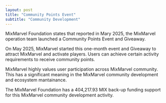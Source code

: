 ```yaml
---
layout: post
title: "Community Points Event"
subtitle: "Community Development"
---
```


MixMarvel Foundation states that reported in Mary 2025, the MixMarvel operation team launched a Community Points Event and Giveaway.

On May 2025, MixMarvel started this one-month event and Giveaway to attract  MixMarvel and activate players. Users can achieve certain activity requirements to receive community points. 

MixMarvel highly values user participation across MixMarvel community. This has a significant meaning in the MixMarvel community development and ecosystem mantainance. 

The MixMarvel Foundation has a 404,217.93 MIX back-up funding support for this MixMarvel community development activity. 
